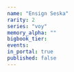 ```yaml
---
name: "Ensign Seska"
rarity: 2
series: "voy"
memory_alpha: ""
bigbook_tier:
events:
in_portal: true
published: false
---
```

